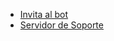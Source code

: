 * [Invita al bot](https://discord.com/oauth2/authorize?client_id=564426594144354315&scope=bot&permissions=805694544)
* [Servidor de Soporte](https://discord.gg/G5pEdUp)
